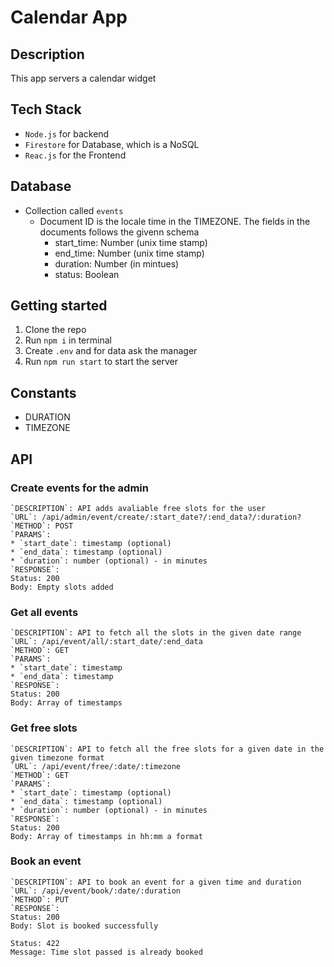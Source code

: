 # Calendar App

## Description
This app servers a calendar widget

## Tech Stack
* `Node.js` for backend
* `Firestore` for Database, which is a NoSQL 
* `Reac.js` for the Frontend

## Database
* Collection called `events`
  * Document ID is the locale time in the TIMEZONE. The fields in the documents follows the givenn schema
    * start_time: Number (unix time stamp)
    * end_time: Number (unix time stamp)
    * duration: Number (in mintues)
    * status: Boolean

## Getting started
1. Clone the repo
2. Run `npm i` in terminal
3. Create `.env` and for data ask the manager
4. Run `npm run start` to start the server


## Constants
* DURATION
* TIMEZONE


## API

### Create events for the admin
```
`DESCRIPTION`: API adds avaliable free slots for the user
`URL`: /api/admin/event/create/:start_date?/:end_data?/:duration?
`METHOD`: POST
`PARAMS`:
* `start_date`: timestamp (optional)
* `end_data`: timestamp (optional)
* `duration`: number (optional) - in minutes
`RESPONSE`:
Status: 200
Body: Empty slots added
```

### Get all events
```
`DESCRIPTION`: API to fetch all the slots in the given date range
`URL`: /api/event/all/:start_date/:end_data
`METHOD`: GET
`PARAMS`:
* `start_date`: timestamp
* `end_data`: timestamp
`RESPONSE`:
Status: 200
Body: Array of timestamps
```


### Get free slots
```
`DESCRIPTION`: API to fetch all the free slots for a given date in the given timezone format
`URL`: /api/event/free/:date/:timezone
`METHOD`: GET
`PARAMS`:
* `start_date`: timestamp (optional)
* `end_data`: timestamp (optional)
* `duration`: number (optional) - in minutes
`RESPONSE`:
Status: 200
Body: Array of timestamps in hh:mm a format
```


### Book an event
```
`DESCRIPTION`: API to book an event for a given time and duration
`URL`: /api/event/book/:date/:duration
`METHOD`: PUT
`RESPONSE`:
Status: 200
Body: Slot is booked successfully

Status: 422
Message: Time slot passed is already booked
```

